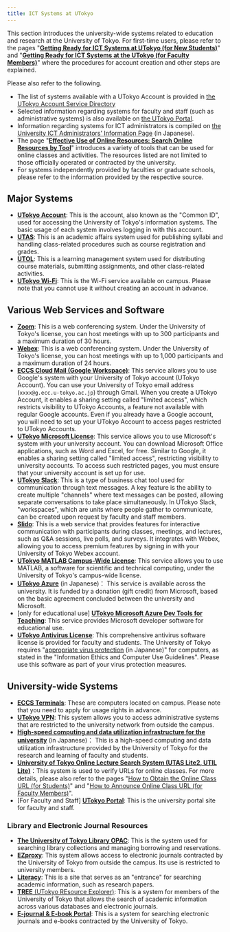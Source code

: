 ```yaml
---
title: ICT Systems at UTokyo
---
```


This section introduces the university-wide systems related to education and research at the University of Tokyo. For first-time users, please refer to the pages "**[Getting Ready for ICT Systems at UTokyo (for New Students)](/en/oc/)**" and "**[Getting Ready for ICT Systems at the UTokyo (for Faculty Members)](/en/faculty_members/)**" where the procedures for account creation and other steps are explained.

Please also refer to the following.

- The list of systems available with a UTokyo Account is provided in [the UTokyo Account Service Directory](https://univtokyo.sharepoint.com/sites/utokyoaccount/SitePages/en/Home.aspx) 
- Selected information regarding systems for faculty and staff (such as administrative systems) is also available on [the UTokyo Portal](https://login.adm.u-tokyo.ac.jp/utokyoportal).
- Information regarding systems for ICT administrators is compiled on [the University ICT Administrators' Information Page](/ict-admin/) (in Japanese).
- The page "**[Effective Use of Online Resources: Search Online Resources by Tool](/en/online/tools/)**" introduces a variety of tools that can be used for online classes and activities. The resources listed are not limited to those officially operated or contracted by the university.
- For systems independently provided by faculties or graduate schools, please refer to the information provided by the respective source.

## Major Systems

- **[UTokyo Account](/en/utokyo_account/)**: This is the account, also known as the "Common ID", used for accessing the University of Tokyo's information systems. The basic usage of each system involves logging in with this account.
- **[UTAS](/en/utas/)**: This is an academic affairs system used for publishing syllabi and handling class-related procedures such as course registration and grades.
- **[UTOL](/en/utol/)**: This is a learning management system used for distributing course materials, submitting assignments, and other class-related activities.
- **[UTokyo Wi-Fi](/en/utokyo_wifi/)**: This is the Wi-Fi service available on campus. Please note that you cannot use it without creating an account in advance.

## Various Web Services and Software

- **[Zoom](/en/zoom/)**: This is a web conferencing system. Under the University of Tokyo's license, you can host meetings with up to 300 participants and a maximum duration of 30 hours.
- **[Webex](/en/webex/)**: This is a web conferencing system. Under the University of Tokyo's license, you can host meetings with up to 1,000 participants and a maximum duration of 24 hours.
- **[ECCS Cloud Mail (Google Workspace)](/en/google/)**: This service allows you to use Google's system with your University of Tokyo account (UTokyo Account). You can use your University of Tokyo email address (`xxxx@g.ecc.u-tokyo.ac.jp`) through Gmail. When you create a UTokyo Account, it enables a sharing setting called "limited access", which restricts visibility to UTokyo Accounts, a feature not available with regular Google accounts. Even if you already have a Google account, you will need to set up your UTokyo Account to access pages restricted to UTokyo Accounts.
- **[UTokyo Microsoft License](/en/microsoft/)**: This service allows you to use Microsoft's system with your university account. You can download Microsoft Office applications, such as Word and Excel, for free. Similar to Google, it enables a sharing setting called "limited access", restricting visibility to university accounts. To access such restricted pages, you must ensure that your university account is set up for use.
- **[UTokyo Slack](/en/slack/)**: This is a type of business chat tool used for communication through text messages. A key feature is the ability to create multiple "channels" where text messages can be posted, allowing separate conversations to take place simultaneously. In UTokyo Slack, "workspaces", which are units where people gather to communicate, can be created upon request by faculty and staff members.
- **[Slido](/en/slido/)**: This is a web service that provides features for interactive communication with participants during classes, meetings, and lectures, such as Q&A sessions, live polls, and surveys. It integrates with Webex, allowing you to access premium features by signing in with your University of Tokyo Webex account.
- **[UTokyo MATLAB Campus-Wide License](/en/matlab/)**: This service allows you to use MATLAB, a software for scientific and technical computing, under the University of Tokyo's campus-wide license.
- **[UTokyo Azure](/research_computing/utokyo_azure/)** (in Japanese)： This service is available across the university. It is funded by a donation (gift credit) from Microsoft, based on the basic agreement concluded between the university and Microsoft.
- [only for educational use] **[UTokyo Microsoft Azure Dev Tools for Teaching](/en/microsoft/adt4t/)**: This service provides Microsoft developer software for educational use.
- **[UTokyo Antivirus License](/en/antivirus/)**: This comprehensive antivirus software license is provided for faculty and students. The University of Tokyo requires "[appropriate virus protection](https://www.u-tokyo.ac.jp/adm/cie/ja/index.html) (in Japanese)" for computers, as stated in the "Information Ethics and Computer Use Guidelines". Please use this software as part of your virus protection measures.

## University-wide Systems

- **[ECCS Terminals](https://www-old.ecc.u-tokyo.ac.jp/en/)**: These are computers located on campus. Please note that you need to apply for usage rights in advance.
- **[UTokyo VPN](/en/utokyo_vpn/)**: This system allows you to access administrative systems that are restricted to the university network from outside the campus.
- **[High-speed computing and data utilization infrastructure for the university](/research_computing/)** (in Japanese)： This is a high-speed computing and data utilization infrastructure provided by the University of Tokyo for the research and learning of faculty and students.
- **[University of Tokyo Online Lecture Search System (UTAS Lite2, UTIL Lite)](https://utelecon-directory.adm.u-tokyo.ac.jp/en/)**：This system is used to verify URLs for online classes. For more details, please also refer to the pages "[How to Obtain the Online Class URL (for Students)](/en/oc/url/)" and "[How to Announce Online Class URL (for Faculty Members)](/en/faculty_members/url/)".
- [For Faculty and Staff] **[UTokyo Portal](https://login.adm.u-tokyo.ac.jp/utokyoportal)**: This is the university portal site for faculty and staff.

### Library and Electronic Journal Resources

- **[The University of Tokyo Library OPAC](https://opac.dl.itc.u-tokyo.ac.jp/opac/opac_search/?lang=1)**: This is the system used for searching library collections and managing borrowing and reservations.
- **[EZproxy](https://www.lib.u-tokyo.ac.jp/en/library/literacy/user-guide/campus/offcampus/ezproxy)**: This system allows access to electronic journals contracted by the University of Tokyo from outside the campus. Its use is restricted to university members.
- **[Literacy](https://www.lib.u-tokyo.ac.jp/en/library/literacy)**: This is a site that serves as an "entrance" for searching academic information, such as research papers.
- [**TREE** (UTokyo REsource Explorer)](https://tokyo.summon.serialssolutions.com/en/): This is a system for members of the University of Tokyo that allows the search of academic information across various databases and electronic journals.
- **[E-journal & E-book Portal](https://vs2ga4mq9g.search.serialssolutions.com/)**: This is a system for searching electronic journals and e-books contracted by the University of Tokyo.
